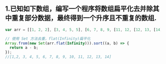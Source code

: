 ## 1.已知如下数组，编写一个程序将数组扁平化去并除其中重复部分数据，最终得到一个升序且不重复的数组.

```javascript
var arr = [[1, 2, 2], [3, 4, 5, 5], [6, 7, 8, 9, [11, 12, [12, 13, [14]]]], 10];

// 使用 Set 方法去重，flat(Infinity)扁平化
Array.from(new Set(arr.flat(Infinity))).sort((a, b) => {
  return a - b;
});
//[1,2, 3, 4, 5, 6, 7, 8, 9, 10, 11, 12, 13, 14]
```
